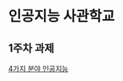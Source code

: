 # 인공지능 사관학교

## 1주차 과제
[4가지 분야 인공지능](https://github.com/cook1eee100/AI/blob/master/1%EC%A3%BC%EC%B0%A8%EA%B3%BC%EC%A0%9C.ipynb)
